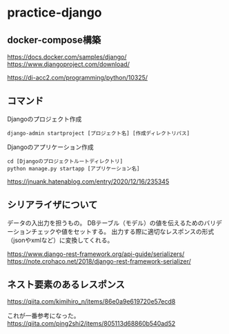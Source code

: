 # practice-django




## docker-compose構築

https://docs.docker.com/samples/django/
https://www.djangoproject.com/download/

https://di-acc2.com/programming/python/10325/

## コマンド

Djangoのプロジェクト作成

```
django-admin startproject [プロジェクト名] [作成ディレクトリパス]
```

Djangoのアプリケーション作成

```
cd [Djangoのプロジェクトルートディレクトリ]
python manage.py startapp [アプリケーション名]
```

https://jnuank.hatenablog.com/entry/2020/12/16/235345

## シリアライザについて

データの入出力を担うもの。
DBテーブル（モデル）の値を伝えるためのバリデーションチェックや値をセットする。
出力する際に適切なレスポンスの形式（jsonやxmlなど）に変換してくれる。

https://www.django-rest-framework.org/api-guide/serializers/
https://note.crohaco.net/2018/django-rest-framework-serializer/

## ネスト要素のあるレスポンス

https://qiita.com/kimihiro_n/items/86e0a9e619720e57ecd8

これが一番参考になった。
https://qiita.com/ping2shi2/items/805113d68860b540ad52